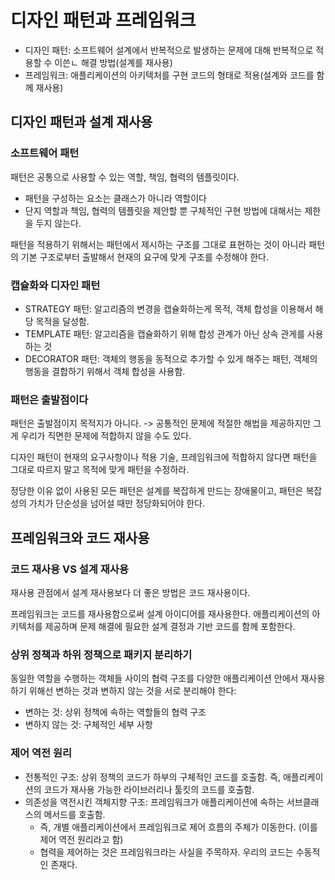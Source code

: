 # 디자인 패턴과 프레임워크

* 디자인 패턴: 소프트웨어 설계에서 반복적으로 발생하는 문제에 대해 반복적으로 적용할 수 이쓴ㄴ 해결 방법(설계를 재사용)
* 프레임워크: 애플리케이션의 아키텍처를 구현 코드의 형태로 적용(설계와 코드를 함께 재사용)

## 디자인 패턴과 설계 재사용

### 소프트웨어 패턴

패턴은 공통으로 사용할 수 있는 역할, 책임, 협력의 템플릿이다.
  * 패턴을 구성하는 요소는 클래스가 아니라 역할이다
  * 단지 역할과 책임, 협력의 템플릿을 제안할 뿐 구체적인 구현 방법에 대해서는 제한을 두지 않는다.

패턴을 적용하기 위해서는 패턴에서 제시하는 구조를 그대로 표현하는 것이 아니라 패턴의 기본 구조로부터 출발해서 현재의 요구에 맞게 구조를 수정해야 한다.

### 캡슐화와 디자인 패턴

* STRATEGY 패턴: 알고리즘의 변경을 캡슐화하는게 목적, 객체 합성을 이용해서 해당 목적을 달성함.
* TEMPLATE 패턴: 알고리즘을 캡슐화하기 위해 합성 관계가 아닌 상속 관게를 사용하는 것
* DECORATOR 패턴: 객체의 행동을 동적으로 추가할 수 있게 해주는 패턴, 객체의 행동을 결합하기 위해서 객체 합성을 사용함.

### 패턴은 출발점이다

패턴은 출발점이지 목적지가 아니다. -> 공통적인 문제에 적절한 해법을 제공하지만 그게 우리가 직면한 문제에 적합하지 않을 수도 있다.

디자인 패턴이 현재의 요구사항이나 적용 기술, 프레임워크에 적합하지 않다면 패턴을 그대로 따르지 말고 목적에 맞게 패턴을 수정하라.

정당한 이유 없이 사용된 모든 패턴은 설계를 복잡하게 만드는 장애물이고, 패턴은 복잡성의 가치가 단순성을 넘어설 때만 정당화되어야 한다.

## 프레임워크와 코드 재사용

### 코드 재사용 VS 설계 재사용

재사용 관점에서 설계 재사용보다 더 좋은 방법은 코드 재사용이다.

프레임워크는 코드를 재사용함으로써 설계 아이디어를 재사용한다. 애플리케이션의 아키텍처를 제공하며 문제 해결에 필요한 설계 결정과 기반 코드를 함께 포함한다.

### 상위 정책과 하위 정책으로 패키지 분리하기

동일한 역할을 수행하는 객체들 사이의 협력 구조를 다양한 애플리케이션 안에서 재사용하기 위해선 변하는 것과 변하지 않는 것을 서로 분리해야 한다:
* 변하는 것: 상위 정책에 속하는 역할들의 협력 구조
* 변하지 않는 것: 구체적인 세부 사항

### 제어 역전 원리

* 전통적인 구조: 상위 정책의 코드가 하부의 구체적인 코드를 호출함. 즉, 애플리케이션의 코드가 재사용 가능한 라이브러리나 툴킷의 코드를 호출함.
* 의존성을 역전시킨 객체지향 구조: 프레임워크가 애플리케이션에 속하는 서브클래스의 메서드를 호출함. 
  * 즉, 개별 애플리케이션에서 프레임워크로 제어 흐름의 주체가 이동한다. (이를 제어 역전 원리라고 함)
  * 협력을 제어하는 것은 프레임워크라는 사실을 주목하자. 우리의 코드는 수동적인 존재다.
